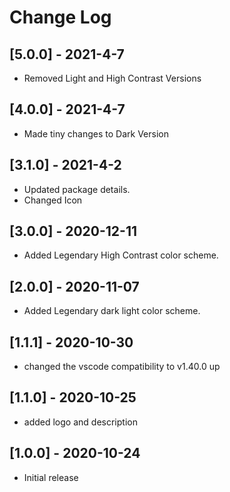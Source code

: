 # Change Log

## [5.0.0] - 2021-4-7

- Removed Light and High Contrast Versions

## [4.0.0] - 2021-4-7

- Made tiny changes to Dark Version

## [3.1.0] - 2021-4-2

- Updated package details.
- Changed Icon

## [3.0.0] - 2020-12-11

- Added Legendary High Contrast color scheme.

## [2.0.0] - 2020-11-07

- Added Legendary dark light color scheme.

## [1.1.1] - 2020-10-30

- changed the vscode compatibility to v1.40.0 up

## [1.1.0] - 2020-10-25

- added logo and description

## [1.0.0] - 2020-10-24

- Initial release
